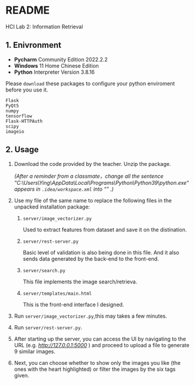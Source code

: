 # README

HCI Lab 2: Information Retrieval


## 1. Enivronment

- **Pycharm** Community Edition 2022.2.2
- **Windows** 11 Home Chinese Edition
- **Python** Interpreter Version 3.8.16

Please `download` these packages to configure your python enviroment before you use it. 

```
Flask
PyQt5
numpy
tensorflow
Flask-HTTPAuth
scipy
imageio
```

## 2. Usage

1. Download the code provided by the teacher. Unzip the package. 

   *(After a reminder from a classmate，change all the sentence "C:\Users\Ying\AppData\Local\Programs\Python\Python39\python.exe” appears in `.idea/workspace.xml` into “” .)*

2. Use my file of the same name to replace the following files in the unpacked installation package:

   1. `server/image_vectorizer.py`

      Used to extract features from dataset and save it on the distination.

   2. `server/rest-server.py`

      Basic level of validation is also being done in this file. And it also sends data generated by the back-end to the front-end. 

   3. `server/search.py`

      This file implements the image search/retrieva.

   4. `server/templates/main.html`

      This is the front-end interface I designed.

3. Run `server/image_vectorizer.py`,this may takes a few minutes.

4. Run `server/rest-server.py`. 

5. After starting up the server, you can access the UI by navigating to the URL (e.g. *http://127.0.0.1:5000* ) and proceed to upload a file to generate 9 similar images. 

6. Next, you can choose whether to show only the images you like (the ones with the heart highlighted) or filter the images by the six tags given.
